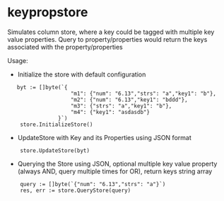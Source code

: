 # keypropstore

Simulates column store, where a key could be tagged with multiple key value properties. Query to property/properties would return the keys associated with the property/properties

Usage:

- Initialize the store with default configuration

```golang
   byt := []byte(`{
                    "m1": {"num": "6.13","strs": "a","key1": "b"}, 
                    "m2": {"num": "6.13","key1": "bddd"}, 
                    "m3": {"strs": "a","key1": "b"}, 
                    "m4": {"key1": "asdasdb"}
                }`)
    store.InitializeStore()
```

- UpdateStore with Key and its Properties using JSON format

```golang
    store.UpdateStore(byt)
```

- Querying the Store using JSON, optional multiple key value property (always AND, query multiple times for OR), return keys string array

```golang
    query := []byte(`{"num": "6.13","strs": "a"}`)
    res, err := store.QueryStore(query)
```
